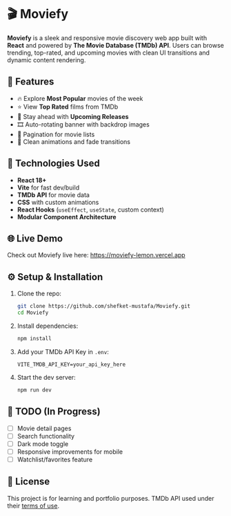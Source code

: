 # 🎬 Moviefy

**Moviefy** is a sleek and responsive movie discovery web app built with **React** and powered by **The Movie Database (TMDb) API**. Users can browse trending, top-rated, and upcoming movies with clean UI transitions and dynamic content rendering.

## 🧩 Features

- 🔥 Explore **Most Popular** movies of the week  
- ⭐ View **Top Rated** films from TMDb  
- 📆 Stay ahead with **Upcoming Releases**  
- 🎞 Auto-rotating banner with backdrop images  
- 🧭 Pagination for movie lists  
- 🎨 Clean animations and fade transitions  

## 🚀 Technologies Used

- **React 18+**  
- **Vite** for fast dev/build  
- **TMDb API** for movie data  
- **CSS** with custom animations  
- **React Hooks** (`useEffect`, `useState`, custom context)  
- **Modular Component Architecture**  

## 🌐 Live Demo

Check out Moviefy live here: https://moviefy-lemon.vercel.app

## ⚙️ Setup & Installation

1. Clone the repo:
   ```bash
   git clone https://github.com/shefket-mustafa/Moviefy.git
   cd Moviefy
   ```

2. Install dependencies:
   ```bash
   npm install
   ```

3. Add your TMDb API Key in `.env`:
   ```
   VITE_TMDB_API_KEY=your_api_key_here
   ```

4. Start the dev server:
   ```bash
   npm run dev
   ```

## 📝 TODO (In Progress)

- [ ] Movie detail pages  
- [ ] Search functionality  
- [ ] Dark mode toggle  
- [ ] Responsive improvements for mobile  
- [ ] Watchlist/favorites feature  

## 📄 License

This project is for learning and portfolio purposes. TMDb API used under their [terms of use](https://www.themoviedb.org/documentation/api/terms-of-use).
